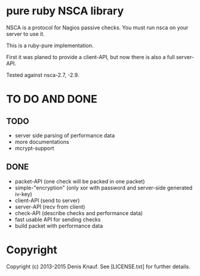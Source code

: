 pure ruby NSCA library
======================

NSCA is a protocol for Nagios passive checks.
You must run nsca on your server to use it.

This is a ruby-pure implementation.

First it was planed to provide a client-API, but now there is also a full server-API.

Tested against nsca-2.7, -2.9.

TO DO AND DONE
==============

TODO
----

* server side parsing of performance data
* more documentations
* mcrypt-support

DONE
----

* packet-API (one check will be packed in one packet)
* simple-"encryption" (only xor with password and server-side generated iv-key)
* client-API (send to server)
* server-API (recv from client)
* check-API (describe checks and performance data)
* fast usable API for sending checks
* build packet with performance data

Copyright
=========

Copyright (c) 2013-2015 Denis Knauf. See [LICENSE.txt] for further details.
